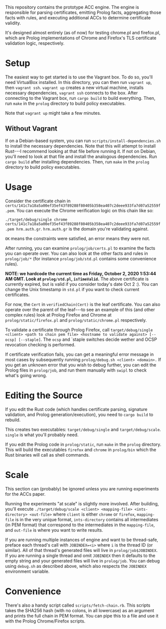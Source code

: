 This repository contains the prototype ACC engine. The engine is responsible for
parsing certificates, emitting Prolog facts, aggregating those facts with
rules, and executing additional ACCs to determine certificate validity.

It's designed almost entirely (as of now) for testing chrome.pl and firefox.pl,
which are Prolog implementations of Chrome and Firefox's TLS certificate
validation logic, respectively.

# Setup

The easiest way to get started is to use the Vagrant box. To do so, you'll need
VirtualBox installed. In this directory, you can then run `vagrant up`, then
`vagrant ssh`. `vagrant up` creates a new virtual machine, installs necessary
dependencies, `vagrant ssh` connects to the box. After connecting to the Vagrant
box, run `cargo build` to build everything. Then, run `make` in the `prolog`
directory to build policy executables.

Note that `vagrant up` might take a few minutes.

## Without Vagrant

If on a Debian-based system, you can run `scripts/install-dependencies.sh` to
install the necessary dependencies. Note that this will attempt to install
Rust---I recommend looking at that file before running it. If not on Debian,
you'll need to look at that file and install the analogous dependencies. Run
`cargo build` after installing dependencies. Then, run `make` in the `prolog`
directory to build policy executables.

# Usage

Consider the certificate chain in
`certs/141c7a18a5a00ef35ef43f89288f80405b358ea407c2deee933fa7d07a52559f.pem`.
You can execute the Chrome verification logic on this chain like so:

`./target/debug/single chrome
certs/141c7a18a5a00ef35ef43f89288f80405b358ea407c2deee933fa7d07a52559f.pem
hrm.auth.gr`. `hrm.auth.gr` is the domain you're validating against.

`OK` means the constraints were satisfied, an error means they were not.

After running, you can examine `prolog/job/certs.pl` to examine the facts
you can operate over. You can also look at the other facts and rules in
`prolog/job/*` (for instance `prolog/job/std.pl` contains some
convenience rules).

**NOTE: we hardcode the current time as Friday, October 2, 2020 1:53:44 AM GMT.
Look at `prolog/std.pl`, `isTimeValid`.** The above certificate is currently
expired, but is valid if you consider today's date Oct 2 :). You can change the
Unix timestamp in `std.pl`
if you want to check current certificates.

For now, the `Cert` in `verifiedChain(Cert)` is the leaf certificate. You can also
operate over the parent of the leaf---to see an example of this (and other
complex rules) look at Prolog Firefox and Chrome at `prolog/static/firefox.pl`
and `prolog/static/chrome.pl` respectively.

To validate a certificate through Prolog Firefox, call `target/debug/single
<client> <path to chain pem file> <hostname to validate against> [--ocsp]
[--staple]`. The `ocsp` and `staple switches decide wether and OCSP revocation
checking is performed.

If certificate verification fails, you can get a meaningful error message in
most cases by subsequently running `prolog/debug.sh <client> <domain>.` If you
get an unknown error that you wish to debug further, you can edit the Prolog
files in `prolog/job`, and run them manually with `swipl` to check what's going
wrong.

# Editing the Source

If you edit the Rust code (which handles certificate parsing, signature
validation, and Prolog generation/execution), you need to `cargo build` to
rebuild.

This creates two executables: `target/debug/single` and `target/debug/scale`.
`single` is what you'll probably need.

If you edit the Prolog code in `prolog/static`, run `make` in the `prolog`
directory. This will build the executables `firefox` and `chrome` in `prolog/bin`
which the Rust binaries will call as shell commands.

# Scale

This section can (probably) be ignored unless you are running experiments for
the ACCs paper.

Running the experiments "at scale" is slightly more involved. After building,
you'll execute `./target/debug/scale <client> <mapping-file> <ints-directory>
<out-file>` where `client` is either `chrome` or `firefox`,  `mapping-file` is
in the very unique format, `ints-directory` contains all intermediates (in PEM
format) that correspond to the intermediates in the `mapping-file`, and
`out-file` is where you want to write results.

If you are running multiple instances of engine and want to be thread-safe,
preface each thread's call with `JOBINDEX=<i>` where `i` is the thread ID (or
similar). All of that thread's generated files will live in
`prolog/job$JOBINDEX`. If you are running a single thread and omit
`JOBINDEX` then it defaults to the empty string and your generated files will
live in `prolog/job`. You can debug using `debug.sh` as described above,
which also respects the `JOBINDEX` environment variable.

# Convenience

There's also a handy script called `scripts/fetch-chain.rb`. This scripts takes
the SHA256 hash (with no colons, in all lowercase) as an argument and prints the
full chain in PEM format. You can pipe this to a file and use it with the
Prolog Chrome/Firefox scripts.
